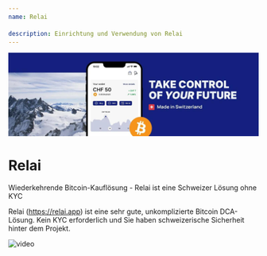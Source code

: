 ```yaml
---
name: Relai

description: Einrichtung und Verwendung von Relai
---
```


![cover](assets/cover.jpeg)

# Relai

Wiederkehrende Bitcoin-Kauflösung - Relai ist eine Schweizer Lösung ohne KYC

Relai (https://relai.app) ist eine sehr gute, unkomplizierte Bitcoin DCA-Lösung. Kein KYC erforderlich und Sie haben schweizerische Sicherheit hinter dem Projekt.

![video](https://www.youtube.com/watch?v=ub-gb7kFRkM)
